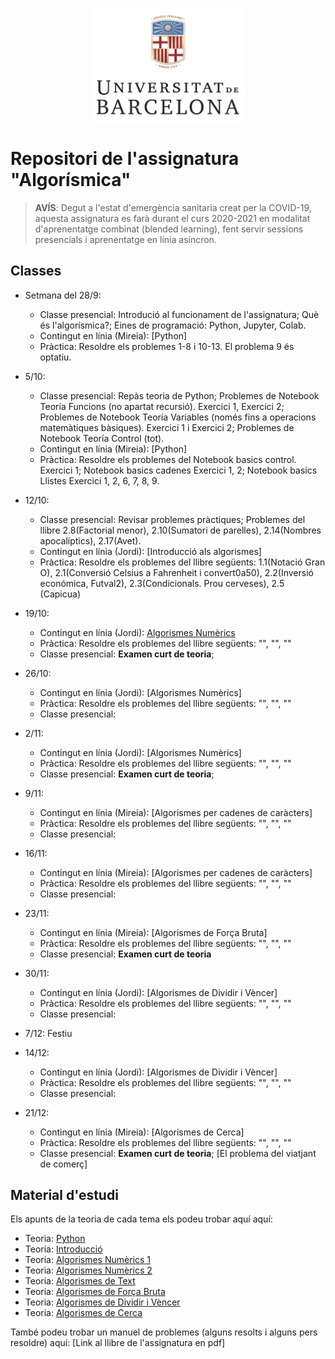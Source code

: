 <p align="center">
  <img src="slides/images/marcav_pos_rgb.png" width="250">
</p>

# Repositori de l'assignatura "Algorísmica"

> **AVÍS**: Degut a l'estat d'emergència sanitaria creat per la COVID-19, aquesta assignatura es farà durant el curs 2020-2021 en modalitat d'aprenentatge combinat (blended learning), fent servir sessions presencials i aprenentatge en línia asíncron.

## Classes
+ Setmana del 28/9: 
  + Classe presencial: Introdució al funcionament de l'assignatura; Què és l'algorísmica?; Eines de programació: Python, Jupyter, Colab.
  + Contingut en línia (Mireia): [Python]   
  + Pràctica: Resoldre els problemes 1-8 i 10-13. El problema 9 és optatiu. 
+ 5/10:
  + Classe presencial: Repàs teoria de Python; Problemes de	Notebook Teoría Funcions (no apartat recursió). Exercici 1, Exercici 2; Problemes de	Notebook Teoría Variables (només fins a operacions matemàtiques bàsiques). Exercici 1 i Exercici 2; Problemes de Notebook Teoría Control (tot). 
  + Contingut en línia (Mireia): [Python]   
  + Pràctica: Resoldre els problemes del Notebook basics control. Exercici 1; Notebook basics cadenes Exercici 1, 2; Notebook basics Llistes Exercici 1, 2, 6, 7, 8, 9. 
+ 12/10: 
  + Classe presencial: Revisar problemes pràctiques; Problemes del llibre 2.8(Factorial menor), 2.10(Sumatori de parelles), 2.14(Nombres apocalíptics), 2.17(Avet). 
  + Contingut en línia (Jordi): [Introducció als algorismes]   
  + Pràctica: Resoldre els problemes del llibre següents: 1.1(Notació Gran O), 2.1(Conversió Celsius a Fahrenheit i convert0a50), 2.2(Inversió económica, Futval2), 2.3(Condicionals. Prou cerveses), 2.5 (Capicua)

+ 19/10: 
  + Contingut en línia (Jordi): [Algorismes Numèrics](http://algorismica2020.github.io/classes/numerics1.html)
  + Pràctica: Resoldre els problemes del llibre següents: "", "", ""   
  + Classe presencial: **Examen curt de teoria**; 
+ 26/10: 
  + Contingut en línia (Jordi): [Algorismes Numèrics]
  + Pràctica: Resoldre els problemes del llibre següents: "", "", "" 
  + Classe presencial: 
+ 2/11: 
  + Contingut en línia (Jordi): [Algorismes Numèrics]   
  + Pràctica: Resoldre els problemes del llibre següents: "", "", "" 
  + Classe presencial: **Examen curt de teoria**; 
+ 9/11: 
  + Contingut en línia (Mireia): [Algorismes per cadenes de caràcters]   
  + Pràctica: Resoldre els problemes del llibre següents: "", "", "" 
  + Classe presencial: 
+ 16/11: 
  + Contingut en línia (Mireia): [Algorismes per cadenes de caràcters]   
  + Pràctica: Resoldre els problemes del llibre següents: "", "", "" 
  + Classe presencial: 
+ 23/11: 
  + Contingut en línia (Mireia): [Algorismes de Força Bruta] 
  + Pràctica: Resoldre els problemes del llibre següents: "", "", "" 
  + Classe presencial: **Examen curt de teoria**
+ 30/11: 
  + Contingut en línia (Jordi): [Algorismes de Dividir i Vèncer]   
  + Pràctica: Resoldre els problemes del llibre següents: "", "", "" 
  + Classe presencial: 
+ 7/12: Festiu
+ 14/12: 
  + Contingut en línia (Jordi): [Algorismes de Dividir i Vèncer]   
  + Pràctica: Resoldre els problemes del llibre següents: "", "", "" 
  + Classe presencial: 
+ 21/12: 
  + Contingut en línia (Mireia): [Algorismes de Cerca]  
  + Pràctica: Resoldre els problemes del llibre següents: "", "", "" 
  + Classe presencial: **Examen curt de teoria**; [El problema del viatjant de comerç]

## Material d'estudi 

Els apunts de la teoria de cada tema els podeu trobar aquí aquí:

+  Teoria: [Python](http://algorismica2020.github.io/slides/python.html)   
+  Teoria: [Introducció](http://algorismica2020.github.io/slides/introduccio.html) 
+  Teoria: [Algorismes Numèrics 1](http://algorismica2020.github.io/slides/numerics1.html)  
+  Teoria: [Algorismes Numèrics 2](http://algorismica2020.github.io/slides/numerics2.html) 
+  Teoria: [Algorismes de Text](http://algorismica2020.github.io/slides/text.html) 
+  Teoria: [Algorismes de Força Bruta](http://algorismica2020.github.io/slides/forcabruta.html) 
+  Teoria: [Algorismes de Dividir i Vèncer](http://algorismica2020.github.io/slides/dividir.html) 
+  Teoria: [Algorismes de Cerca](http://algorismica2020.github.io/slides/cerca.html) 

També podeu trobar un manuel de problemes (alguns resolts i alguns pers resoldre) aquí: [Link al llibre de l'assignatura en pdf]

